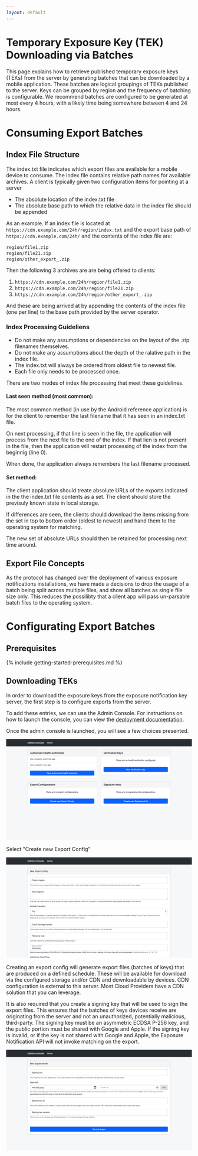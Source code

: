 ```yaml
---
layout: default
---
```


# Temporary Exposure Key (TEK) Downloading via Batches

This page explains how to retrieve published temporary exposure keys (TEKs)
from the server by generating batches that can be downloaded by a mobile
application. These batches are logical groupings of TEKs published to the
server. Keys can be grouped by region and the frequency of batching is
configurable. We recommend batches are configured to be generated at most every
4 hours, with a likely time being somewhere between 4 and 24 hours.

# Consuming Export Batches

## Index File Structure

The index.txt file indicates which export files are available for a mobile device
to consume. The index file contains relative path names for available archives.
A client is typically given two configuration items for pointing at a server

* The absolute location of the index.txt file
* The absolute base path to which the relative data in the index file should be appended

As an example. If an index file is located at `https://cdn.example.com/24h/region/index.txt`
and the export base path of `https://cdn.example.com/24h/` and the contents of the index
file are:

```
region/file1.zip
region/file21.zip
region/other_export_.zip
```

Then the following 3 archives are are being offered to clients:

1. `https://cdn.example.com/24h/region/file1.zip`
1. `https://cdn.example.com/24h/region/file21.zip`
1. `https://cdn.example.com/24h/region/other_export_.zip`

And these are being arrived at by appending the contents of the index file (one per line)
to the base path provided by the server operator.

### Index Processing Guideliens

* Do not make any assumptions or dependencies on the layout of the .zip filenames themselves.
* Do not make any assumptions about the depth of the ralative path in the index file. 
* The index.txt will always be ordered from oldest file to newest file.
* Each file only needs to be processed once.

There are two modes of index file processing that meet these guidelines.

#### Last seen method (most common):

The most common method (in use by the Android reference application) is for the client
to remember the last filename that it has seen in an index.txt file.

On next processing, if that line is seen in the file, the application will process
from the next file to the end of the index. If that lien is not present in the file,
then the application will restart processing of the index from the beginnig (line 0).

When done, the application always remembers the last filename processed.

#### Set method:

The client application should treate absolute URLs of the exports indicated in the the
index.txt file contents as a set. The client should store the previsuly known state in
local storage.

If differences are seen, the clients should download the items missing from the set in top
to bottom order (oldest to newest) and hand them to the operating system for matching.

The new set of absolute URLs should then be retained for processing next time around.

## Export File Concepts

As the protocol has changed over the deployment of various exposure notifications
installations, we have made a decisions to drop the usage of a batch
being split across multiple files, and show all batches as single file size only.
This reduces the possilibty that a client app will pass un-parsable batch files
to the operating system.

# Configurating Export Batches

## Prerequisites

{% include getting-started-prerequisites.md %}

## Downloading TEKs

In order to download the exposure keys from the exposure notification key server, the first
step is to configure exports from the server.

To add these entries, we can use the Admin Console. For instructions on how to
launch the console, you can view the
[deployment documentation](deploying#configuring-the-server).

Once the admin console is launched, you will see a few choices presented.

![](../images/admin_console_landing.png)

Select "Create new Export Config"

![](../images/admin_console_create_new_export_config.png)

Creating an export config will generate export files (batches of keys) that are produced on a
defined schedule. These will be available for download via the configured
storage and/or CDN and downloadable by devices. CDN configuration is external
to this server. Most Cloud Providers have a CDN solution that you can leverage.

It is also required that you create a signing key that will be used to sign
the export files. This ensures that the batches of keys devices receive are
originating from the server and not an unauthorized, potentially malicious,
third-party. The signing key must be an asymmetric ECDSA P-256 key, and the
public portion must be shared with Google and Apple. If the
signing key is invalid, or if the key is not shared with Google and Apple, the
Exposure Notification API will not invoke matching on the export.

![](../images/admin_console_create_new_signature_info.png)
